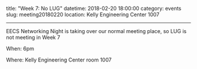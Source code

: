 title: "Week 7: No LUG"
datetime: 2018-02-20 18:00:00
category: events
slug: meeting20180220
location: Kelly Engineering Center 1007

---

EECS Networking Night is taking over our normal meeting place,
so LUG is not meeting in Week 7


When: 6pm

Where: Kelly Engineering Center room 1007
